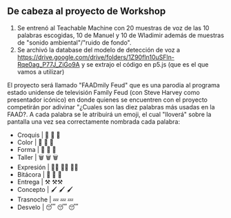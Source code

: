 ## De cabeza al proyecto de Workshop

1. Se entrenó al Teachable Machine con 20 muestras de voz de las 10 palabras escogidas, 10 de Manuel y 10 de Wladimir además de muestras de "sonido ambiental"/"ruido de fondo".
2. Se archivó la database del modelo de detección de voz a <https://drive.google.com/drive/folders/1Z90fIn10uSFln-Rqe0ag_P77J_ZiGo9A> y se extrajo el código en p5.js (que es el que vamos a utilizar)

El proyecto será llamado "FAADmily Feud" que es una parodia al programa estado unidense de televisión Family Feud (con Steve Harvey como presentador icónico) en donde quienes se encuentren con el proyecto competirán por adivinar "¿Cuales son las diez palabras más usadas en la FAAD?. A cada palabra se le atribuirá un emoji, el cual "lloverá" sobre la pantalla una vez sea correctamente nombrada cada palabra:

 - Croquis | 📝  📝 📝
 - Color | 🎨 🎨 🎨
 - Forma | 💠 💠 💠
 - Taller | 🗑️ 🗑️ 🗑️
 - Expresión | 🤸‍♀️  🤸‍♀️ 🤸‍♀️
 - Bitácora | 📔 📔 📔
 - Entrega | ⚒️ ⚒️⚒️
 - Concepto | 🖌️  🖌️ 🖌️
 - Trasnoche | 💤 💤 💤
 - Desvelo | 😴 😴 😴


